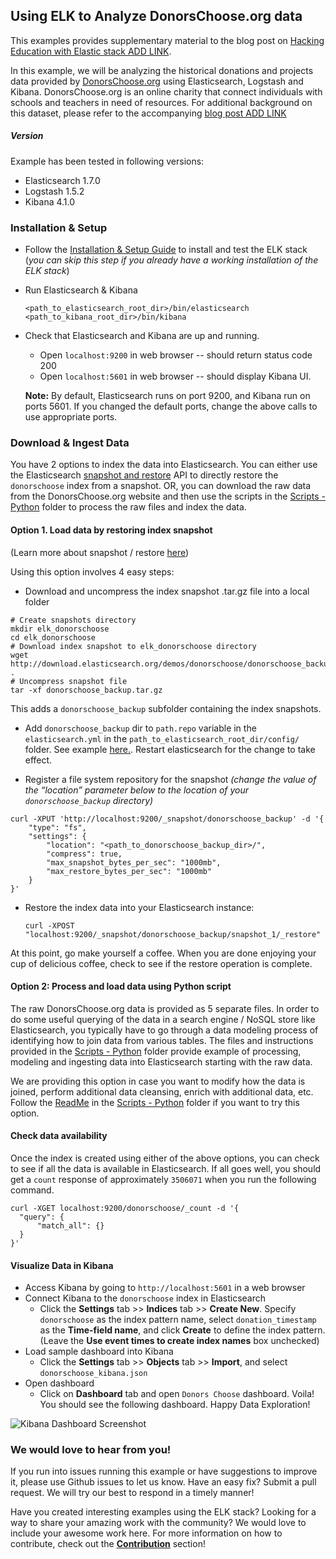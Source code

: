 ## Using ELK to Analyze DonorsChoose.org data

This examples provides supplementary material to the blog post on [Hacking Education with Elastic stack ADD LINK]().

In this example, we will be analyzing the historical donations and projects data provided by [DonorsChoose.org](http://data.donorschoose.org/open-data/overview/) using Elasticsearch, Logstash and Kibana. DonorsChoose.org is an online charity that connect individuals with schools and teachers in need of resources. For additional background on this dataset, please refer to the accompanying [blog post ADD LINK]()

##### Version
Example has been tested in following versions:
- Elasticsearch 1.7.0
- Logstash 1.5.2
- Kibana 4.1.0

### Installation & Setup
* Follow the [Installation & Setup Guide](https://github.com/elastic/examples/blob/master/Installation%20and%20Setup.md) to install and test the ELK stack (*you can skip this step if you already have a working installation of the ELK stack*)

* Run Elasticsearch & Kibana
  ```shell
  <path_to_elasticsearch_root_dir>/bin/elasticsearch
  <path_to_kibana_root_dir>/bin/kibana
  ```

* Check that Elasticsearch and Kibana are up and running.
  - Open `localhost:9200` in web browser -- should return status code 200
  - Open `localhost:5601` in web browser -- should display Kibana UI.

  **Note:** By default, Elasticsearch runs on port 9200, and Kibana run on ports 5601. If you changed the default ports, change   the above calls to use appropriate ports.

### Download & Ingest Data

You have 2 options to index the data into Elasticsearch. You can either use the Elasticsearch [snapshot and restore](https://www.elastic.co/guide/en/elasticsearch/reference/current/modules-snapshots.html) API to directly restore the `donorschoose` index from a snapshot. OR, you can download the raw data from the DonorsChoose.org website and then use the scripts in the [Scripts - Python](https://github.com/elastic/examples/tree/master/ELK_donorschoose/Scripts%20-%20Python) folder to process the raw files and index the data.

#### Option 1. Load data by restoring index snapshot
(Learn more about snapshot / restore [here]())

Using this option involves 4 easy steps:

  * Download and uncompress the index snapshot .tar.gz file into a local folder

  ```shell
  # Create snapshots directory
  mkdir elk_donorschoose
  cd elk_donorschoose
  # Download index snapshot to elk_donorschoose directory
  wget http://download.elasticsearch.org/demos/donorschoose/donorschoose_backup.tar.gz .
  # Uncompress snapshot file
  tar -xf donorschoose_backup.tar.gz
  ```
  This adds a `donorschoose_backup` subfolder containing the index snapshots.

  * Add `donorschoose_backup` dir to `path.repo` variable in the `elasticsearch.yml` in the `path_to_elasticsearch_root_dir/config/` folder. See example [here.](https://www.elastic.co/guide/en/elasticsearch/reference/current/modules-snapshots.html#_shared_file_system_repository). Restart elasticsearch for the change to take effect.

  * Register a file system repository for the snapshot *(change the value of the “location” parameter below to the location of your `donorschoose_backup` directory)*
  ```shell
  curl -XPUT 'http://localhost:9200/_snapshot/donorschoose_backup' -d '{
      "type": "fs",
      "settings": {
          "location": "<path_to_donorschoose_backup_dir>/",
          "compress": true,
          "max_snapshot_bytes_per_sec": "1000mb",
          "max_restore_bytes_per_sec": "1000mb"
      }
  }'
  ```

  * Restore the index data into your Elasticsearch instance:
    ```shell
    curl -XPOST "localhost:9200/_snapshot/donorschoose_backup/snapshot_1/_restore"
    ```

At this point, go make yourself a coffee. When you are done enjoying your cup of delicious coffee, check to see if the restore operation is complete.

#### Option 2: Process and load data using Python script

The raw DonorsChoose.org data is provided as 5 separate files. In order to do some useful querying of the data in a search engine / NoSQL store like Elasticsearch, you typically have to go through a data modeling process of identifying how to join data from various tables. The files and instructions provided in the [Scripts - Python](https://github.com/elastic/examples/tree/master/ELK_donorschoose/Scripts%20-%20Python) folder provide example of processing, modeling and ingesting data into Elasticsearch starting with the raw data.

We are providing this option in case you want to modify how the data is joined, perform additional data cleansing, enrich with additional data, etc. Follow the [ReadMe](https://github.com/elastic/examples/blob/master/ELK_donorschoose/Scripts%20-%20Python/README.md) in the [Scripts - Python](https://github.com/elastic/examples/tree/master/ELK_donorschoose/Scripts%20-%20Python) folder if you want to try this option.

#### Check data availability
Once the index is created using either of the above options, you can check to see if all the data is available in Elasticsearch. If all goes well, you should get a `count` response of approximately `3506071` when you run the following command.

  ```shell
  curl -XGET localhost:9200/donorschoose/_count -d '{
  	"query": {
  		"match_all": {}
  	}
  }'
  ```

#### Visualize Data in Kibana
* Access Kibana by going to `http://localhost:5601` in a web browser
* Connect Kibana to the `donorschoose` index in Elasticsearch
    * Click the **Settings** tab >> **Indices** tab >> **Create New**. Specify `donorschoose` as the index pattern name, select `donation_timestamp` as the **Time-field name**, and click **Create** to define the index pattern. (Leave the **Use event times to create index names** box unchecked)
* Load sample dashboard into Kibana
    * Click the **Settings** tab >> **Objects** tab >> **Import**, and select `donorschoose_kibana.json`
* Open dashboard
    * Click on **Dashboard** tab and open `Donors Choose` dashboard. Voila! You should see the following dashboard. Happy Data Exploration!

![Kibana Dashboard Screenshot](https://cloud.githubusercontent.com/assets/5269751/10270320/679104f0-6aa2-11e5-869f-652e1bcfe0c1.png)

### We would love to hear from you!
If you run into issues running this example or have suggestions to improve it, please use Github issues to let us know. Have an easy fix? Submit a pull request. We will try our best to respond in a timely manner!

Have you created interesting examples using the ELK stack? Looking for a way to share your amazing work with the community? We would love to include your awesome work here. For more information on how to contribute, check out the **[Contribution](https://github.com/elastic/examples#contributing)** section!
